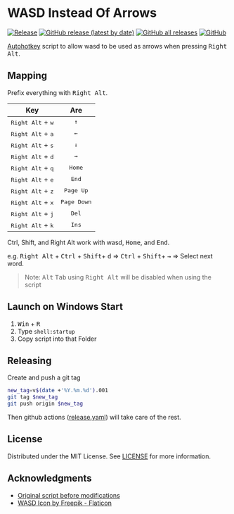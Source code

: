 # WASD Instead Of Arrows

[![Release](https://github.com/MohamedSaidSallam/wasd_instead_of_arrows/actions/workflows/release.yaml/badge.svg)](https://github.com/MohamedSaidSallam/wasd_instead_of_arrows/actions/workflows/release.yaml)
[![GitHub release (latest by date)](https://img.shields.io/github/v/release/MohamedSaidSallam/wasd_instead_of_arrows)](https://github.com/MohamedSaidSallam/wasd_instead_of_arrows/releases)
[![GitHub all releases](https://img.shields.io/github/downloads/MohamedSaidSallam/wasd_instead_of_arrows/total)](https://github.com/MohamedSaidSallam/wasd_instead_of_arrows/releases)
[![GitHub](https://img.shields.io/github/license/MohamedSaidSallam/wasd_instead_of_arrows)](LICENSE)

[Autohotkey](https://www.autohotkey.com/) script to allow wasd to be used as arrows when pressing <kbd>Right Alt</kbd>.

## Mapping

Prefix everything with <kbd>Right Alt</kbd>.

|                 Key                 |         Are          |
| :---------------------------------: | :------------------: |
| <kbd>Right Alt</kbd> + <kbd>w</kbd> | <kbd>    ↑    </kbd> |
| <kbd>Right Alt</kbd> + <kbd>a</kbd> | <kbd>    ←    </kbd> |
| <kbd>Right Alt</kbd> + <kbd>s</kbd> | <kbd>    ↓    </kbd> |
| <kbd>Right Alt</kbd> + <kbd>d</kbd> | <kbd>    →    </kbd> |
| <kbd>Right Alt</kbd> + <kbd>q</kbd> | <kbd>  Home   </kbd> |
| <kbd>Right Alt</kbd> + <kbd>e</kbd> | <kbd>   End   </kbd> |
| <kbd>Right Alt</kbd> + <kbd>z</kbd> | <kbd> Page Up </kbd> |
| <kbd>Right Alt</kbd> + <kbd>x</kbd> | <kbd>Page Down</kbd> |
| <kbd>Right Alt</kbd> + <kbd>j</kbd> | <kbd>Del</kbd> |
| <kbd>Right Alt</kbd> + <kbd>k</kbd> | <kbd>Ins</kbd> |

Ctrl, Shift, and Right Alt work with wasd, <kbd>Home</kbd>, and <kbd> End</kbd>.

e.g. <kbd>Right Alt</kbd> + <kbd>Ctrl</kbd> + <kbd>Shift</kbd>+ <kbd>d</kbd> => <kbd>Ctrl</kbd> + <kbd>Shift</kbd>+ <kbd>→</kbd> => Select next word.

> Note: <kbd>Alt</kbd> <kbd>Tab</kbd> using <kbd>Right Alt</kbd> will be disabled when using the script

## Launch on Windows Start

1. <kbd>Win</kbd> + <kbd>R</kbd>
2. Type `shell:startup`
3. Copy script into that Folder

## Releasing

Create and push a git tag

```bash
new_tag=v$(date +'%Y.%m.%d').001
git tag $new_tag
git push origin $new_tag
```

Then github actions ([release.yaml](.github/workflows/release.yaml)) will take care of the rest.


## License

Distributed under the MIT License. See [LICENSE](LICENSE) for more information.

## Acknowledgments

* [Original script before modifications](https://stackoverflow.com/questions/45509922/is-there-a-faster-alternative-to-using-the-arrow-keys)
* [WASD Icon by Freepik - Flaticon](https://www.flaticon.com/free-icon/keyboard-button_7310364?term=wasd&page=1&position=3&origin=tag&related_id=7310364)
